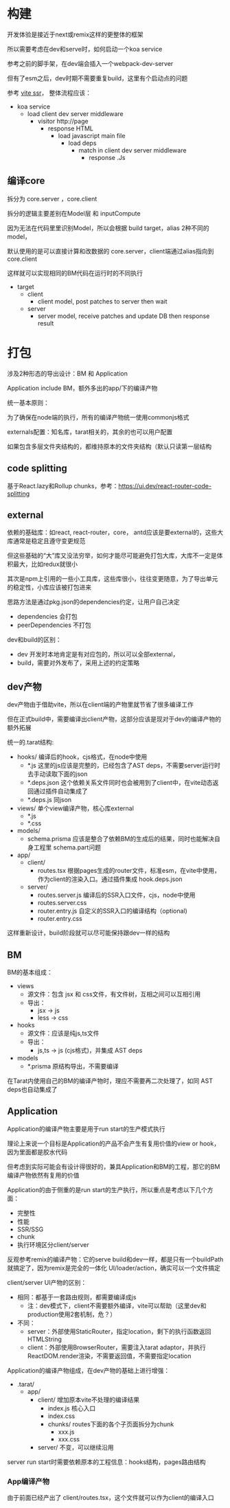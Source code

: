 # 构建

开发体验是接近于next或remix这样的更整体的框架

所以需要考虑在dev和serve时，如何启动一个koa service

参考之前的脚手架，在dev端会插入一个webpack-dev-server

但有了esm之后，dev时期不需要重复build，这里有个启动点的问题

参考 [vite ssr](https://cn.vitejs.dev/guide/ssr.html)，  整体流程应该：

- koa service
  - load client dev server middleware
    - visitor http://page
      - response HTML
        - load javascript main file
          - load deps
            - match in client dev server middleware
              - response .Js


## 编译core

拆分为 core.server ，core.client

拆分的逻辑主要差别在Model层 和 inputCompute

因为无法在代码里里识别Model，所以会根据 build target，alias 2种不同的model，

默认使用的是可以直接计算和改数据的 core.server，client端通过alias指向到 core.client

这样就可以实现相同的BM代码在运行时的不同执行

- target
  - client
    - client model, post patches to server then wait
  - server
    - server model, receive patches and update DB then response result



# 打包

涉及2种形态的导出设计：BM 和 Application

Application include BM，额外多出的app/下的编译产物

统一基本原则：

为了确保在node端的执行，所有的编译产物统一使用commonjs格式

externals配置：知名库，tarat相关的，其余的也可以用户配置

如果包含多层文件夹结构的，都维持原本的文件夹结构（默认只读第一层结构

## code splitting

基于React.lazy和Rollup chunks，参考：https://ui.dev/react-router-code-splitting

## external

依赖的基础库：如react, react-router，core， antd应该是要external的，这些大库通常是稳定且遵守变更规范

但这些基础的“大”库又没法穷举，如何才能尽可能避免打包大库，大库不一定是体积最大，比如redux就很小

其次是npm上引用的一些小工具库，这些库很小，往往变更随意，为了导出单元的稳定性，小库应该被打包进来

思路方法是通过pkg.json的dependencies约定，让用户自己决定
- dependencies 会打包
- peerDependencies 不打包

dev和build的区别：
- dev 开发时本地肯定是有对应包的，所以可以全部external，
- build，需要对外发布了，采用上述的约定策略


## dev产物

dev产物由于借助vite，所以在client端的产物里就节省了很多编译工作

但在正式build中，需要编译出client产物，这部分应该是现对于dev的编译产物的额外拓展

统一的.tarat结构:

- hooks/ 编译后的hook，cjs格式，在node中使用
  - *.js 这里的js应该是完整的，已经包含了AST deps，不需要server运行时去手动读取下面的json
  - *.deps.json  这个依赖关系文件同时也会被用到了client中，在vite动态返回通过插件自动集成了
  - *.deps.js 同json
- views/ 单个view编译产物，核心库external
  - *.js 
  - *.css
- models/ 
  - schema.prisma  应该是整合了依赖BM的生成后的结果，同时也能解决自身工程里 schema.part问题
- app/
  - client/
    - routes.tsx 根据pages生成的router文件，标准esm，在vite中使用，作为client的渲染入口。通过插件集成 hook.deps.json      
  - server/
    - routes.server.js 编译后的SSR入口文件，cjs，node中使用
    - routes.server.css
    - router.entry.js 自定义的SSR入口的编译结构（optional)
    - router.entry.css

这样重新设计，build阶段就可以尽可能保持跟dev一样的结构

## BM

BM的基本组成：
- views
  - 源文件：包含 jsx 和 css文件，有文件树，互相之间可以互相引用
  - 导出：
    - jsx -> js
    - less -> css
- hooks
  - 源文件：应该是纯js,ts文件
  - 导出：
    - js,ts -> js (cjs格式)，并集成 AST deps
- models
  - *.prisma 原结构导出，不需要编译

在Tarat内使用自己的BM的编译产物时，理应不需要再二次处理了，如同 AST deps也自动集成了


## Application

Application的编译产物主要是用于run start的生产模式执行

理论上来说一个目标是Application的产品不会产生有复用价值的view or hook，因为里面都是胶水代码

但考虑到实际可能会有设计得很好的，兼具Application和BM的工程，那它的BM编译产物依然有复用的价值

Application的由于侧重的是run start的生产执行，所以重点是考虑以下几个方面：
- 完整性
- 性能
- SSR/SSG
- chunk
- 执行环境区分client/server

反观参考remix的编译产物：它的serve build和dev一样，都是只有一个buildPath就搞定了，因为remix是完全的一体化 UI/loader/action，确实可以一个文件搞定

client/server UI产物的区别：
- 相同：都基于一套路由规则，都需要编译成js
  - 注：dev模式下，client不需要额外编译，vite可以帮助（这里dev和production使用2套机制，危？）
- 不同：
  - server：外部使用StaticRouter，指定location，剩下的执行函数返回HTMLString
  - client：外部使用BrowserRouter，需要注入tarat adaptor，并执行 ReactDOM.render渲染，不需要返回值，不需要指定location

Application的编译产物组成，在dev产物的基础上进行增强：
- .tarat/
  - app/
    - client/ 增加原本vite不处理的编译结果
      - index.js 核心入口
      - index.css
      - chunks/ routes下面的各个子页面拆分为chunk
        - xxx.js
        - xxx.css
    - server/ 不变，可以继续沿用

server run start时需要依赖原本的工程信息：hooks结构，pages路由结构

### App编译产物

由于前面已经产出了 client/routes.tsx，这个文件就可以作为client的编译入口